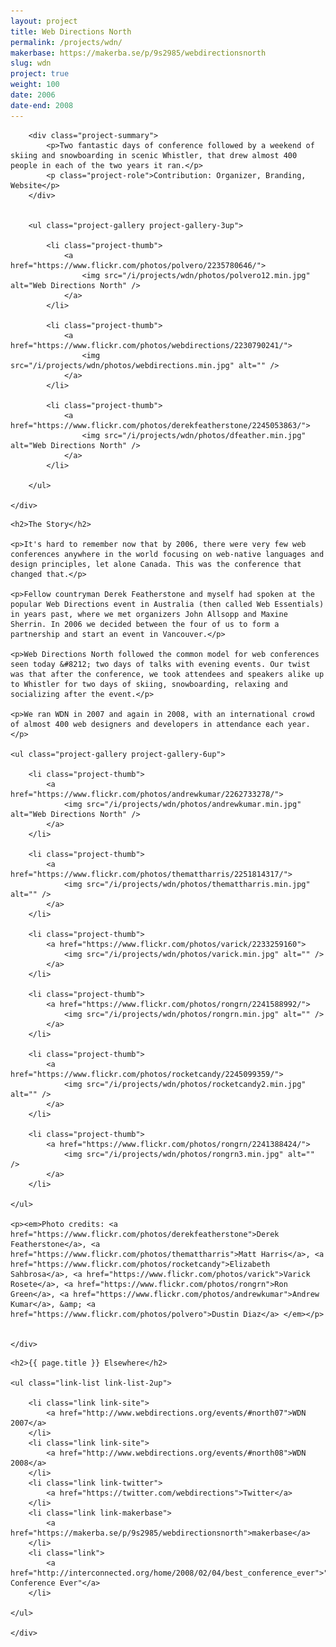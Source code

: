 ```yaml
---
layout: project
title: Web Directions North
permalink: /projects/wdn/
makerbase: https://makerba.se/p/9s2985/webdirectionsnorth
slug: wdn
project: true
weight: 100
date: 2006
date-end: 2008
---
```



<section id="summary" class="project-section">
	<div class="wrap">

		<div class="project-summary">
			<p>Two fantastic days of conference followed by a weekend of skiing and snowboarding in scenic Whistler, that drew almost 400 people in each of the two years it ran.</p>
			<p class="project-role">Contribution: Organizer, Branding, Website</p>
		</div>


		<ul class="project-gallery project-gallery-3up">

			<li class="project-thumb">
				<a href="https://www.flickr.com/photos/polvero/2235780646/">
					<img src="/i/projects/wdn/photos/polvero12.min.jpg" alt="Web Directions North" />
				</a>
			</li>

			<li class="project-thumb">
				<a href="https://www.flickr.com/photos/webdirections/2230790241/">
					<img src="/i/projects/wdn/photos/webdirections.min.jpg" alt="" />
				</a>
			</li>

			<li class="project-thumb">
				<a href="https://www.flickr.com/photos/derekfeatherstone/2245053863/">
					<img src="/i/projects/wdn/photos/dfeather.min.jpg" alt="Web Directions North" />
				</a>
			</li>

		</ul>

	</div>
</section>


<section id="story" class="project-section project-story">
	<div class="wrap">

	<h2>The Story</h2>

	<p>It's hard to remember now that by 2006, there were very few web conferences anywhere in the world focusing on web-native languages and design principles, let alone Canada. This was the conference that changed that.</p>

	<p>Fellow countryman Derek Featherstone and myself had spoken at the popular Web Directions event in Australia (then called Web Essentials) in years past, where we met organizers John Allsopp and Maxine Sherrin. In 2006 we decided between the four of us to form a partnership and start an event in Vancouver.</p>

	<p>Web Directions North followed the common model for web conferences seen today &#8212; two days of talks with evening events. Our twist was that after the conference, we took attendees and speakers alike up to Whistler for two days of skiing, snowboarding, relaxing and socializing after the event.</p>

	<p>We ran WDN in 2007 and again in 2008, with an international crowd of almost 400 web designers and developers in attendance each year.</p>

	<ul class="project-gallery project-gallery-6up">

		<li class="project-thumb">
			<a href="https://www.flickr.com/photos/andrewkumar/2262733278/">
				<img src="/i/projects/wdn/photos/andrewkumar.min.jpg" alt="Web Directions North" />
			</a>
		</li>

		<li class="project-thumb">
			<a href="https://www.flickr.com/photos/themattharris/2251814317/">
				<img src="/i/projects/wdn/photos/themattharris.min.jpg" alt="" />
			</a>
		</li>

		<li class="project-thumb">
			<a href="https://www.flickr.com/photos/varick/2233259160">
				<img src="/i/projects/wdn/photos/varick.min.jpg" alt="" />
			</a>
		</li>

		<li class="project-thumb">
			<a href="https://www.flickr.com/photos/rongrn/2241588992/">
				<img src="/i/projects/wdn/photos/rongrn.min.jpg" alt="" />
			</a>
		</li>

		<li class="project-thumb">
			<a href="https://www.flickr.com/photos/rocketcandy/2245099359/">
				<img src="/i/projects/wdn/photos/rocketcandy2.min.jpg" alt="" />
			</a>
		</li>

		<li class="project-thumb">
			<a href="https://www.flickr.com/photos/rongrn/2241388424/">
				<img src="/i/projects/wdn/photos/rongrn3.min.jpg" alt="" />
			</a>
		</li>

	</ul>

	<p><em>Photo credits: <a href="https://www.flickr.com/photos/derekfeatherstone">Derek Featherstone</a>, <a href="https://www.flickr.com/photos/themattharris">Matt Harris</a>, <a href="https://www.flickr.com/photos/rocketcandy">Elizabeth Sahbrosa</a>, <a href="https://www.flickr.com/photos/varick">Varick Rosete</a>, <a href="https://www.flickr.com/photos/rongrn">Ron Green</a>, <a href="https://www.flickr.com/photos/andrewkumar">Andrew Kumar</a>, &amp; <a href="https://www.flickr.com/photos/polvero">Dustin Diaz</a> </em></p>


	</div>
</section>


<section id="elsewhere" class="project-section project-elsewhere">
	<div class="wrap">

	<h2>{{ page.title }} Elsewhere</h2>

	<ul class="link-list link-list-2up">

		<li class="link link-site">
			<a href="http://www.webdirections.org/events/#north07">WDN 2007</a>
		</li>
		<li class="link link-site">
			<a href="http://www.webdirections.org/events/#north08">WDN 2008</a>
		</li>
		<li class="link link-twitter">
			<a href="https://twitter.com/webdirections">Twitter</a>
		</li>
		<li class="link link-makerbase">
			<a href="https://makerba.se/p/9s2985/webdirectionsnorth">makerbase</a>
		</li>
		<li class="link">
			<a href="http://interconnected.org/home/2008/02/04/best_conference_ever">"Best Conference Ever"</a>
		</li>

	</ul>

	</div>
</section>